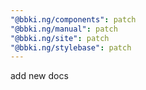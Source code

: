 ```yaml
---
"@bbki.ng/components": patch
"@bbki.ng/manual": patch
"@bbki.ng/site": patch
"@bbki.ng/stylebase": patch
---
```


add new docs
